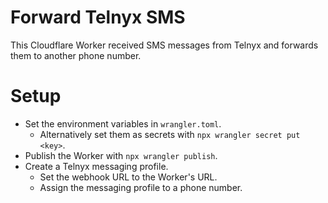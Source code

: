 # Forward Telnyx SMS

This Cloudflare Worker received SMS messages from Telnyx and forwards them to another phone number.

# Setup
- Set the environment variables in `wrangler.toml`.
  - Alternatively set them as secrets with `npx wrangler secret put <key>`.
- Publish the Worker with `npx wrangler publish`.
- Create a Telnyx messaging profile.
  - Set the webhook URL to the Worker's URL.
  - Assign the messaging profile to a phone number.
